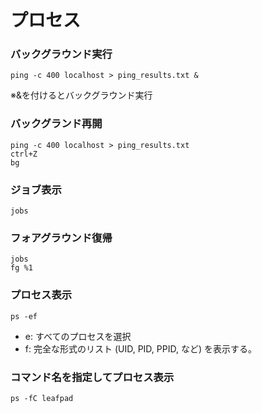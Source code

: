 # プロセス

### バックグラウンド実行

```
ping -c 400 localhost > ping_results.txt &
```

※&を付けるとバックグラウンド実行



### バックグランド再開

```
ping -c 400 localhost > ping_results.txt
ctrl+Z
bg
```



### ジョブ表示

```
jobs
```



### フォアグラウンド復帰

```
jobs
fg %1
```



### プロセス表示

```
ps -ef
```

* e: すべてのプロセスを選択
* f: 完全な形式のリスト (UID, PID, PPID, など) を表示する。



### コマンド名を指定してプロセス表示

```
ps -fC leafpad
```






